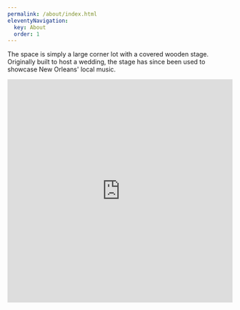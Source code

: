 ```yaml
---
permalink: /about/index.html
eleventyNavigation:
  key: About
  order: 1
---
```




The space is simply a large corner lot with a covered wooden stage. Originally built to host a wedding, the stage has since been used to showcase New Orleans' local music.


<iframe src="https://www.google.com/maps/embed?pb=!1m18!1m12!1m3!1d3456.6467230254107!2d-90.02924578488687!3d29.960838681912865!2m3!1f0!2f0!3f0!3m2!1i1024!2i768!4f13.1!3m3!1m2!1s0x8620a7c5697eac91%3A0xa872a36130951c92!2s819%20Sister%20St%2C%20New%20Orleans%2C%20LA%2070117!5e0!3m2!1sen!2sus!4v1617552768449!5m2!1sen!2sus" width="100%" height="500" style="border:0;" allowfullscreen="" loading="lazy"></iframe>

